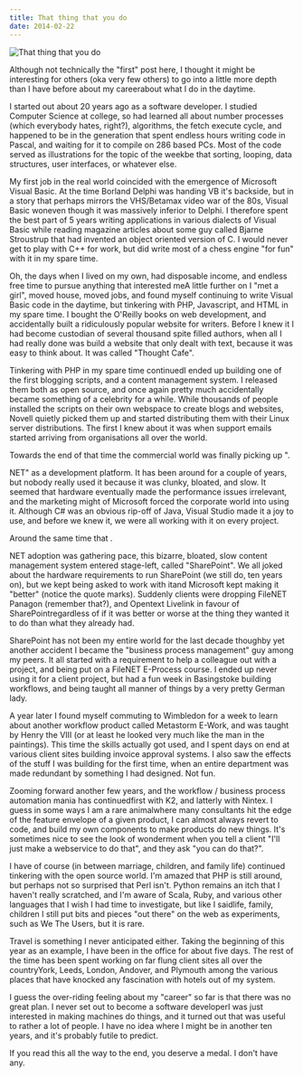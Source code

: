 ```yaml
---
title: That thing that you do
date: 2014-02-22
---
```


![That thing that you do](https://source.unsplash.com/gp8BLyaTaA0/1600x900)

Although not technically the "first" post here, I thought it might be interesting for others (oka very few others) to go into a little more depth than I have before about my careerabout what I do in the daytime.

I started out about 20 years ago as a software developer. I studied Computer Science at college, so had learned all about number processes (which everybody hates, right?), algorithms, the fetch execute cycle, and happened to be in the generation that spent endless hours writing code in Pascal, and waiting for it to compile on 286 based PCs. Most of the code served as illustrations for the topic of the weekbe that sorting, looping, data structures, user interfaces, or whatever else.

My first job in the real world coincided with the emergence of Microsoft Visual Basic. At the time Borland Delphi was handing VB it's backside, but in a story that perhaps mirrors the VHS/Betamax video war of the 80s, Visual Basic woneven though it was massively inferior to Delphi. I therefore spent the best part of 5 years writing applications in various dialects of Visual Basic while reading magazine articles about some guy called Bjarne Stroustrup that had invented an object oriented version of C. I would never get to play with C++ for work, but did write most of a chess engine "for fun" with it in my spare time.

Oh, the days when I lived on my own, had disposable income, and endless free time to pursue anything that interested meA little further on I "met a girl", moved house, moved jobs, and found myself continuing to write Visual Basic code in the daytime, but tinkering with PHP, Javascript, and HTML in my spare time. I bought the O'Reilly books on web development, and accidentally built a ridiculously popular website for writers. Before I knew it I had become custodian of several thousand spite filled authors, when all I had really done was build a website that only dealt with text, because it was easy to think about. It was called "Thought Cafe".

Tinkering with PHP in my spare time continuedI ended up building one of the first blogging scripts, and a content management system. I released them both as open source, and once again pretty much accidentally became something of a celebrity for a while. While thousands of people installed the scripts on their own webspace to create blogs and websites, Novell quietly picked them up and started distributing them with their Linux server distributions. The first I knew about it was when support emails started arriving from organisations all over the world.

Towards the end of that time the commercial world was finally picking up ".

NET" as a development platform. It has been around for a couple of years, but nobody really used it because it was clunky, bloated, and slow. It seemed that hardware eventually made the performance issues irrelevant, and the marketing might of Microsoft forced the corporate world into using it. Although C# was an obvious rip-off of Java, Visual Studio made it a joy to use, and before we knew it, we were all working with it on every project.

Around the same time that .

NET adoption was gathering pace, this bizarre, bloated, slow content management system entered stage-left, called "SharePoint". We all joked about the hardware requirements to run SharePoint (we still do, ten years on), but we kept being asked to work with itand Microsoft kept making it "better" (notice the quote marks). Suddenly clients were dropping FileNET Panagon (remember that?), and Opentext Livelink in favour of SharePointregardless of if it was better or worse at the thing they wanted it to do than what they already had.

SharePoint has not been my entire world for the last decade thoughby yet another accident I became the "business process management" guy among my peers. It all started with a requirement to help a colleague out with a project, and being put on a FileNET E-Process course. I ended up never using it for a client project, but had a fun week in Basingstoke building workflows, and being taught all manner of things by a very pretty German lady.

A year later I found myself commuting to Wimbledon for a week to learn about another workflow product called Metastorm E-Work, and was taught by Henry the VIII (or at least he looked very much like the man in the paintings). This time the skills actually got used, and I spent days on end at various client sites building invoice approval systems. I also saw the effects of the stuff I was building for the first time, when an entire department was made redundant by something I had designed. Not fun.

Zooming forward another few years, and the workflow / business process automation mania has continuedfirst with K2, and latterly with Nintex. I guess in some ways I am a rare animalwhere many consultants hit the edge of the feature envelope of a given product, I can almost always revert to code, and build my own components to make products do new things. It's sometimes nice to see the look of wonderment when you tell a client "I'll just make a webservice to do that", and they ask "you can do that?".

I have of course (in between marriage, children, and family life) continued tinkering with the open source world. I'm amazed that PHP is still around, but perhaps not so surprised that Perl isn't. Python remains an itch that I haven't really scratched, and I'm aware of Scala, Ruby, and various other languages that I wish I had time to investigate, but like I saidlife, family, children I still put bits and pieces "out there" on the web as experiments, such as We The Users, but it is rare.

Travel is something I never anticipated either. Taking the beginning of this year as an example, I have been in the office for about five days. The rest of the time has been spent working on far flung client sites all over the countryYork, Leeds, London, Andover, and Plymouth among the various places that have knocked any fascination with hotels out of my system.

I guess the over-riding feeling about my "career" so far is that there was no great plan. I never set out to become a software developerI was just interested in making machines do things, and it turned out that was useful to rather a lot of people. I have no idea where I might be in another ten years, and it's probably futile to predict.

If you read this all the way to the end, you deserve a medal. I don't have any.